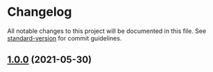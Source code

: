 # Changelog

All notable changes to this project will be documented in this file. See [standard-version](https://github.com/conventional-changelog/standard-version) for commit guidelines.

## [1.0.0](https://github.com/freezernick/ue-xml-core/compare/v0.1.1...v1.0.0) (2021-05-30)
